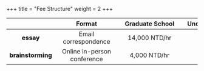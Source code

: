 +++
title = "Fee Structure"
weight = 2
+++

<!--more-->

<!-- | <div style="width:200px">Task</div> | <div style="width:200px">Format</div> | <div style="width:200px">Essay Length</div> | <div style="width:200px">Fee</div> |
| :----: | :----: | :----: | :----: |
| Brainstorming ideas and Formulating essays | Online in-person conference | 500 - 1,000 words | 4,000 NTD/hr |
| In-line editing | Email correspondence | 500 - 1,000 words | 7,000 NTD/essay | -->

| <div style="width:50px"> </div> | <div style="width:150px">Format</div> | <div style="width:150px">Graduate School</div> | <div style="width:250px">Undergraduate & Pre-College</div> |
| :----: | :----: | :----: | :----: |
| <div style="font-weight:800">essay</div> | Email correspondence | 14,000 NTD/hr | 7,000 NTD/hr |
| <div style="font-weight:800">brainstorming</div> | Online in-person conference | 4,000 NTD/hr | 4,000 NTD/hr |
